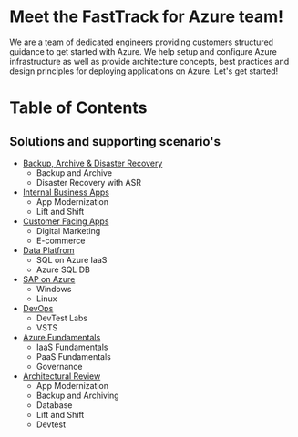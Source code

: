 # Meet the FastTrack for Azure team!
We are a team of dedicated engineers providing customers structured guidance to get started with Azure. We help setup and configure Azure infrastructure as well as provide architecture concepts, best practices and design principles for deploying applications on Azure.  Let's get started!

# Table of Contents

## Solutions and supporting scenario's
* [Backup, Archive & Disaster Recovery](https://github.com/Azure/fta-backuparchivedr)
    - Backup and Archive
    - Disaster Recovery with ASR
* [Internal Business Apps](https://github.com/Azure/fta-internalbusinessapps)
    - App Modernization
    - Lift and Shift    
* [Customer Facing Apps](https://github.com/Azure/fta-customerfacingapps)
	- Digital Marketing
	- E-commerce
* [Data Platfrom](https://github.com/Azure/fta-dataplatform)
	- SQL on Azure IaaS
	- Azure SQL DB
* [SAP on Azure](https://github.com/Azure/fta-saponazure)
	- Windows
	- Linux
* [DevOps](https://github.com/Azure/fta-devops)
	- DevTest Labs
	- VSTS
* [Azure Fundamentals](https://github.com/Azure/fta-azurefundamentals)
	- IaaS Fundamentals
	- PaaS Fundamentals
	- Governance
* [Architectural Review](https://github.com/Azure/fta-architecturalreview)
	- App Modernization
	- Backup and Archiving
	- Database
	- Lift and Shift
	- Devtest

